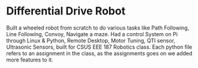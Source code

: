 # Differential Drive Robot
Built a wheeled robot from scratch to do various tasks like Path Following, Line Following, Convoy, Navigate a maze. Had a control System on Pi through Linux & Python, Remote Desktop, Motor Tuning, QTI sensor, Ultrasonic Sensors, built for CSUS EEE 187 Robotics class. Each python file refers to an assignment in the class, as the assignments goes on we added more features to it.
